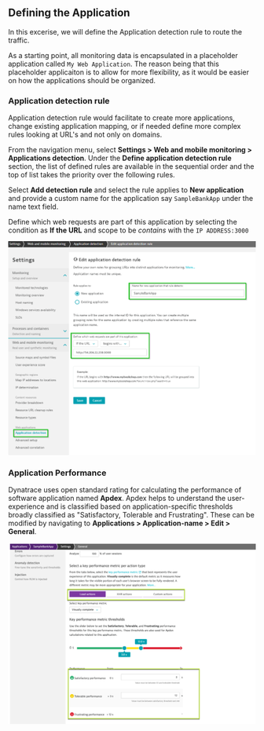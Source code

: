 ## Defining the Application

In this excerise, we will define the Application detection rule to route the traffic.

As a starting point, all monitoring data is encapsulated in a placeholder application called `My Web Application`. The reason being that this placeholder applicaiton is to allow for more flexibility, as it would be easier on how the applications should be organized.

### Application detection rule

Application detection rule would facilitate to create more applications, change existing application mapping, or if needed define more complex rules looking at URL's and not only on domains.

From the navigation menu, select **Settings > Web and mobile monitoring > Applications detection**. Under the **Define application detection rule** section, the list of defined rules are available in the sequential order and the top of list takes the priority over the following rules.

Select **Add detection rule** and select the rule applies to **New application** and provide a custom name for the application say `SampleBankApp` under the name text field.

Define which web requests are part of this application by selecting the condition as **If the URL** and scope to be *contains* with the `IP ADDRESS:3000`

![Application-Definition](../../../assets/images/01-ApplicationRule.png)

### Application Performance

Dynatrace uses open standard rating for calculating the performance of software application named **Apdex**. Apdex helps to understand the user-experience and is classified based on application-specific thresholds broadly classified as "Satisfactory, Tolerable and Frustrating". These can be modified by navigating to **Applications > Application-name > Edit > General**.

![Apdex](../../../assets/images/01-Apdex.png)

<!-- ------------------------ -->
